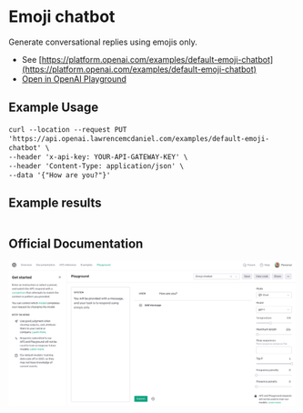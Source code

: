 # Emoji chatbot

Generate conversational replies using emojis only.

- See [https://platform.openai.com/examples/default-emoji-chatbot](https://platform.openai.com/examples/default-emoji-chatbot)
- [Open in OpenAI Playground](https://platform.openai.com/playground/p/default-emoji-chatbot)

## Example Usage

```console
curl --location --request PUT 'https://api.openai.lawrencemcdaniel.com/examples/default-emoji-chatbot' \
--header 'x-api-key: YOUR-API-GATEWAY-KEY' \
--header 'Content-Type: application/json' \
--data '{"How are you?"}'
```

## Example results

```json

```

## Official Documentation

![OpenAI Playground](https://raw.githubusercontent.com/FullStackWithLawrence/aws-openai/main/doc/examples/example-23-emoji-chatbot.png "OpenAI Playground")
